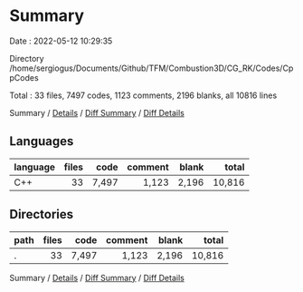 # Summary

Date : 2022-05-12 10:29:35

Directory /home/sergiogus/Documents/Github/TFM/Combustion3D/CG_RK/Codes/CppCodes

Total : 33 files,  7497 codes, 1123 comments, 2196 blanks, all 10816 lines

Summary / [Details](details.md) / [Diff Summary](diff.md) / [Diff Details](diff-details.md)

## Languages
| language | files | code | comment | blank | total |
| :--- | ---: | ---: | ---: | ---: | ---: |
| C++ | 33 | 7,497 | 1,123 | 2,196 | 10,816 |

## Directories
| path | files | code | comment | blank | total |
| :--- | ---: | ---: | ---: | ---: | ---: |
| . | 33 | 7,497 | 1,123 | 2,196 | 10,816 |

Summary / [Details](details.md) / [Diff Summary](diff.md) / [Diff Details](diff-details.md)